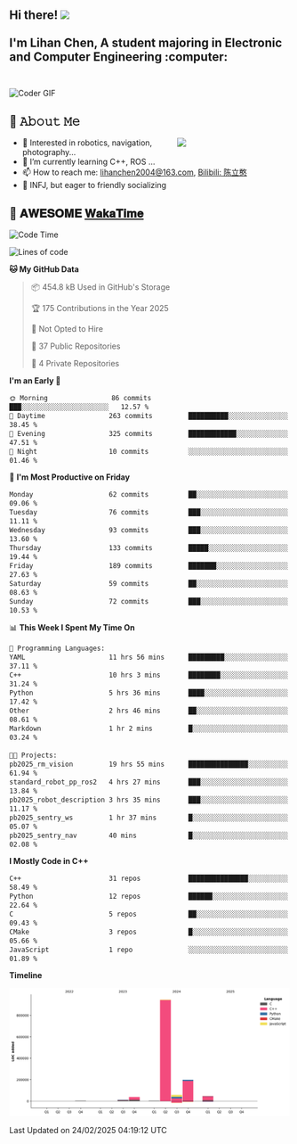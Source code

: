 <h2 align="left">
 <abc>
  <br>Hi there! <img src="https://user-images.githubusercontent.com/42378118/110234147-e3259600-7f4e-11eb-95be-0c4047144dea.gif" width="30"><br>
  <br> I'm Lihan Chen, A student majoring in Electronic and Computer Engineering :computer:<br>
  <br>
 </abc>
</h2>

<img align="center" src="https://media.giphy.com/media/SWoSkN6DxTszqIKEqv/giphy.gif" alt="Coder GIF" width="500">

## :book: 𝙰𝚋𝚘𝚞𝚝 𝙼𝚎

<img align="right" width="40%" src="https://github-readme-stats.vercel.app/api?username=LihanChen2004&show_icons=true&icon_color=CE1D2D&text_color=718096&bg_color=ffffff&hide_title=true" />

- 🌟 Interested in robotics, navigation, photography...
- 🌱 I’m currently learning C++, ROS ... 
- 📫 How to reach me: lihanchen2004@163.com, [Bilibili: 陈立憨](https://space.bilibili.com/170786212)
- 👯 INFJ, but eager to friendly socializing

## 📜 𝐀𝐖𝐄𝐒𝐎𝐌𝐄 [𝐖𝐚𝐤𝐚𝐓𝐢𝐦𝐞](https://github.com/anmol098/waka-readme-stats)

<!--START_SECTION:waka-->
![Code Time](http://img.shields.io/badge/Code%20Time-847%20hrs%2040%20mins-blue)

![Lines of code](https://img.shields.io/badge/From%20Hello%20World%20I%27ve%20Written-1.3%20million%20lines%20of%20code-blue)

**🐱 My GitHub Data** 

> 📦 454.8 kB Used in GitHub's Storage 
 > 
> 🏆 175 Contributions in the Year 2025
 > 
> 🚫 Not Opted to Hire
 > 
> 📜 37 Public Repositories 
 > 
> 🔑 4 Private Repositories 
 > 
**I'm an Early 🐤** 

```text
🌞 Morning                86 commits          ███░░░░░░░░░░░░░░░░░░░░░░   12.57 % 
🌆 Daytime                263 commits         ██████████░░░░░░░░░░░░░░░   38.45 % 
🌃 Evening                325 commits         ████████████░░░░░░░░░░░░░   47.51 % 
🌙 Night                  10 commits          ░░░░░░░░░░░░░░░░░░░░░░░░░   01.46 % 
```
📅 **I'm Most Productive on Friday** 

```text
Monday                   62 commits          ██░░░░░░░░░░░░░░░░░░░░░░░   09.06 % 
Tuesday                  76 commits          ███░░░░░░░░░░░░░░░░░░░░░░   11.11 % 
Wednesday                93 commits          ███░░░░░░░░░░░░░░░░░░░░░░   13.60 % 
Thursday                 133 commits         █████░░░░░░░░░░░░░░░░░░░░   19.44 % 
Friday                   189 commits         ███████░░░░░░░░░░░░░░░░░░   27.63 % 
Saturday                 59 commits          ██░░░░░░░░░░░░░░░░░░░░░░░   08.63 % 
Sunday                   72 commits          ███░░░░░░░░░░░░░░░░░░░░░░   10.53 % 
```


📊 **This Week I Spent My Time On** 

```text
💬 Programming Languages: 
YAML                     11 hrs 56 mins      █████████░░░░░░░░░░░░░░░░   37.11 % 
C++                      10 hrs 3 mins       ████████░░░░░░░░░░░░░░░░░   31.24 % 
Python                   5 hrs 36 mins       ████░░░░░░░░░░░░░░░░░░░░░   17.42 % 
Other                    2 hrs 46 mins       ██░░░░░░░░░░░░░░░░░░░░░░░   08.61 % 
Markdown                 1 hr 2 mins         █░░░░░░░░░░░░░░░░░░░░░░░░   03.24 % 

🐱‍💻 Projects: 
pb2025_rm_vision         19 hrs 55 mins      ███████████████░░░░░░░░░░   61.94 % 
standard_robot_pp_ros2   4 hrs 27 mins       ███░░░░░░░░░░░░░░░░░░░░░░   13.84 % 
pb2025_robot_description 3 hrs 35 mins       ███░░░░░░░░░░░░░░░░░░░░░░   11.17 % 
pb2025_sentry_ws         1 hr 37 mins        █░░░░░░░░░░░░░░░░░░░░░░░░   05.07 % 
pb2025_sentry_nav        40 mins             █░░░░░░░░░░░░░░░░░░░░░░░░   02.08 % 
```

**I Mostly Code in C++** 

```text
C++                      31 repos            ███████████████░░░░░░░░░░   58.49 % 
Python                   12 repos            ██████░░░░░░░░░░░░░░░░░░░   22.64 % 
C                        5 repos             ██░░░░░░░░░░░░░░░░░░░░░░░   09.43 % 
CMake                    3 repos             █░░░░░░░░░░░░░░░░░░░░░░░░   05.66 % 
JavaScript               1 repo              ░░░░░░░░░░░░░░░░░░░░░░░░░   01.89 % 
```



**Timeline**

![Lines of Code chart](https://raw.githubusercontent.com/LihanChen2004/LihanChen2004/main/assets/bar_graph.png)


 Last Updated on 24/02/2025 04:19:12 UTC
<!--END_SECTION:waka-->

<!--
**LihanChen2004/LihanChen2004** is a ✨ _special_ ✨ repository because its `README.md` (this file) appears on your GitHub profile.

Here are some ideas to get you started:

- 🔭 I’m currently working on ...
- 🌱 I’m currently learning ...
- 👯 I’m looking to collaborate on ...
- 🤔 I’m looking for help with ...
- 💬 Ask me about ...
- 📫 How to reach me: ...
- 😄 Pronouns: ...
- ⚡ Fun fact: ...
-->
